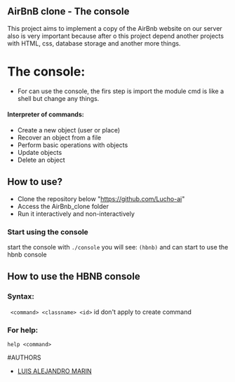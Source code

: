## AirBnB clone - The console


This project aims to implement a copy of the AirBnb website on our server also is very important because after o this project depend another projects with HTML, css, database storage and another more things.

# The console:
   * For can use the console, the firs step is import the module cmd is like a shell but change any things.

  #### Interpreter of commands:

   * Create a new object (user or place)  
   * Recover an object from a file  
   * Perform basic operations with objects  
   * Update objects  
   * Delete an object  

## How to use?
   * Clone the repository below "https://github.com/Lucho-ai"  
   * Access the AirBnb_clone folder  
   * Run it interactively and non-interactively  

### Start using the console
start the console with
```./console```
you will see:
```(hbnb)```
and can start to use the hbnb console
## How to use the HBNB console
### Syntax:
``` <command> <classname> <id>```
id don't apply to create command
### For help:
```help <command>```

#AUTHORS
   * [LUIS ALEJANDRO MARIN](https://github.com/Lucho-ai)
